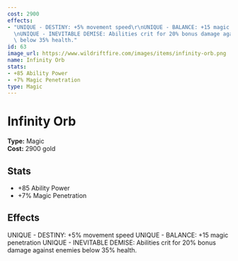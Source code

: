 ```yaml
---
cost: 2900
effects:
- "UNIQUE - DESTINY: +5% movement speed\r\nUNIQUE - BALANCE: +15 magic penetration\r\
  \nUNIQUE - INEVITABLE DEMISE: Abilities crit for 20% bonus damage against enemies\
  \ below 35% health."
id: 63
image_url: https://www.wildriftfire.com/images/items/infinity-orb.png
name: Infinity Orb
stats:
- +85 Ability Power
- +7% Magic Penetration
type: Magic
---
```


# Infinity Orb

**Type:** Magic  
**Cost:** 2900 gold

## Stats

- +85 Ability Power
- +7% Magic Penetration

## Effects

UNIQUE - DESTINY: +5% movement speed
UNIQUE - BALANCE: +15 magic penetration
UNIQUE - INEVITABLE DEMISE: Abilities crit for 20% bonus damage against enemies below 35% health.

